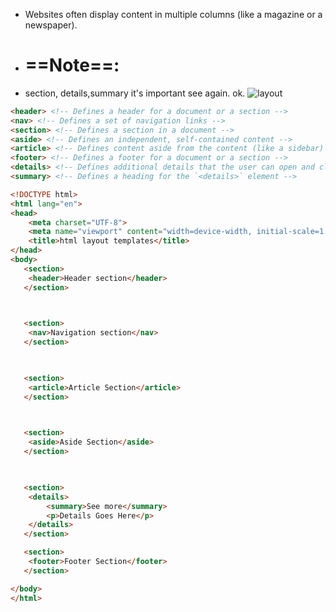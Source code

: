 - Websites often display content in multiple columns (like a magazine or a newspaper).
- # ==Note==:
- section, details,summary it's important see again. ok.
![layout](https://www.w3schools.com/html/img_sem_elements.gif)

```html
<header> <!-- Defines a header for a document or a section -->
<nav> <!-- Defines a set of navigation links -->
<section> <!-- Defines a section in a document -->
<aside> <!-- Defines an independent, self-contained content -->
<article> <!-- Defines content aside from the content (like a sidebar) -->
<footer> <!-- Defines a footer for a document or a section -->
<details> <!-- Defines additional details that the user can open and close on demand -->
<summary> <!-- Defines a heading for the `<details>` element -->
```


```html
<!DOCTYPE html>
<html lang="en">
<head>
    <meta charset="UTF-8">
    <meta name="viewport" content="width=device-width, initial-scale=1.0">
    <title>html layout templates</title>
</head>
<body>
   <section>
    <header>Header section</header>
   </section>

  

   <section>
    <nav>Navigation section</nav>
   </section>

  

   <section>
    <article>Article Section</article>
   </section>

  

   <section>
    <aside>Aside Section</aside>
   </section>

  

   <section>
    <details>
	    <summary>See more</summary>
	    <p>Details Goes Here</p>
    </details>
   </section>

   <section>
    <footer>Footer Section</footer>
   </section>

</body>
</html>
```

